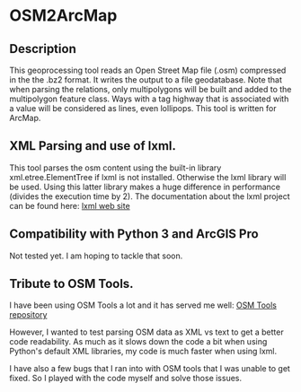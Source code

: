 # OSM2ArcMap

## Description

This geoprocessing tool reads an Open Street Map file (.osm) compressed in the the .bz2 format. It writes the output to a file geodatabase. Note that when parsing the relations, only multipolygons will be built and added to the multipolygon feature class. Ways with a tag highway that is associated with a value will be considered as lines, even lollipops. This tool is written for ArcMap.

## XML Parsing and use of lxml.

This tool parses the osm content using the built-in library xml.etree.ElementTree if lxml is not installed. Otherwise the lxml library will be used. Using this latter library makes a huge difference in performance (divides the execution time by 2). The documentation about the lxml project can be found here: [lxml web site](http://lxml.de/)

## Compatibility with Python 3 and ArcGIS Pro

Not tested yet. I am hoping to tackle that soon.

## Tribute to OSM Tools.

I have been using OSM Tools a lot and it has served me well: [OSM Tools repository](https://www.arcgis.com/home/item.html?id=a8769c63b6524b20891cdc92248772c4)

However, I wanted to test parsing OSM data as XML vs text to get a better code readability. As much as it slows down the code a bit when using Python's default XML libraries, my code is much faster when using lxml.

I have also a few bugs that I ran into with OSM tools that I was unable to get fixed. So I played with the code myself and solve those issues.


